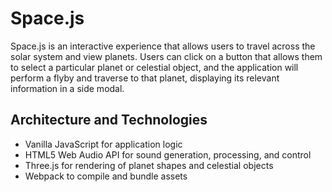 # Space.js
Space.js is an interactive experience that allows users to travel across the solar system and view planets. Users can click on a button that allows them to select a particular planet or celestial object, and the application will perform a flyby and traverse to that planet, displaying its relevant information in a side modal.

 
## Architecture and Technologies
- Vanilla JavaScript for application logic
- HTML5 Web Audio API for sound generation, processing, and control
- Three.js for rendering of planet shapes and celestial objects
- Webpack to compile and bundle assets
